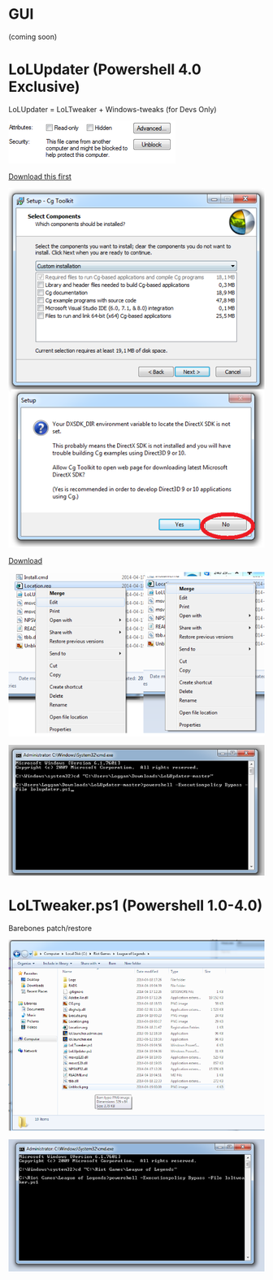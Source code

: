 GUI
===
(coming soon)

LoLUpdater (Powershell 4.0 Exclusive)
==========
LoLUpdater = LoLTweaker + Windows-tweaks (for Devs Only)

![alt text](Unblock.png)

[Download this first](http://developer.download.nvidia.com/cg/Cg_3.1/Cg-3.1_April2012_Setup.exe)

![alt text](CG.png)

[Download](https://github.com/Loggan08/LoLUpdater/archive/master.zip)

![alt text](Location.png)

![alt text](Execute.png)


LoLTweaker.ps1 (Powershell 1.0-4.0)
==============
Barebones patch/restore

![alt text](loltweaker.png)

![alt text](loltweakerexecute.png)




